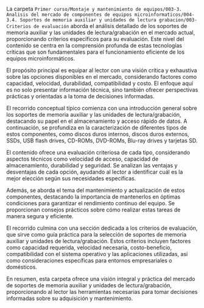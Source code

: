 La carpeta `Primer curso/Montaje y mantenimiento de equipos/003-3. Analisis del mercado de componentes de equipos microinformaticos/004-3.4. Soportes de memoria auxiliar y unidades de lectura grabacion/003-Criterios de evaluación` aborda el análisis detallado de los soportes de memoria auxiliar y las unidades de lectura/grabación en el mercado actual, proporcionando criterios específicos para su evaluación. Este nivel del contenido se centra en la comprensión profunda de estas tecnologías críticas que son fundamentales para el funcionamiento eficiente de los equipos microinformáticos.

El propósito principal es equipar al lector con una visión crítica y exhaustiva sobre las opciones disponibles en el mercado, considerando factores como capacidad, velocidad, durabilidad, compatibilidad y costo. El enfoque aquí es no solo presentar información técnica, sino también ofrecer perspectivas prácticas y orientadas a la toma de decisiones informadas.

El recorrido conceptual típico comienza con una introducción general sobre los soportes de memoria auxiliar y las unidades de lectura/grabación, destacando su papel en el almacenamiento y acceso rápido de datos. A continuación, se profundiza en la caracterización de diferentes tipos de estos componentes, como discos duros internos, discos duros externos, SSDs, USB flash drives, CD-ROMs, DVD-ROMs, Blu-ray drives y tarjetas SD.

El contenido ofrece una evaluación criteriosa de cada tipo, considerando aspectos técnicos como velocidad de acceso, capacidad de almacenamiento, durabilidad y seguridad. Se analizan las ventajas y desventajas de cada opción, ayudando al lector a identificar cuál es la mejor elección según sus necesidades específicas.

Además, se aborda el tema del mantenimiento y actualización de estos componentes, destacando la importancia de mantenerlos en óptimas condiciones para garantizar el rendimiento continuo del equipo. Se proporcionan consejos prácticos sobre cómo realizar estas tareas de manera segura y eficiente.

El recorrido culmina con una sección dedicada a los criterios de evaluación, que sirve como guía práctica para la selección de soportes de memoria auxiliar y unidades de lectura/grabación. Estos criterios incluyen factores como capacidad requerida, velocidad necesaria, costo-beneficio, compatibilidad con el sistema operativo y las aplicaciones utilizadas, así como consideraciones específicas para entornos empresariales o domésticos.

En resumen, esta carpeta ofrece una visión integral y práctica del mercado de soportes de memoria auxiliar y unidades de lectura/grabación, proporcionando al lector las herramientas necesarias para tomar decisiones informadas sobre su adquisición y mantenimiento.
